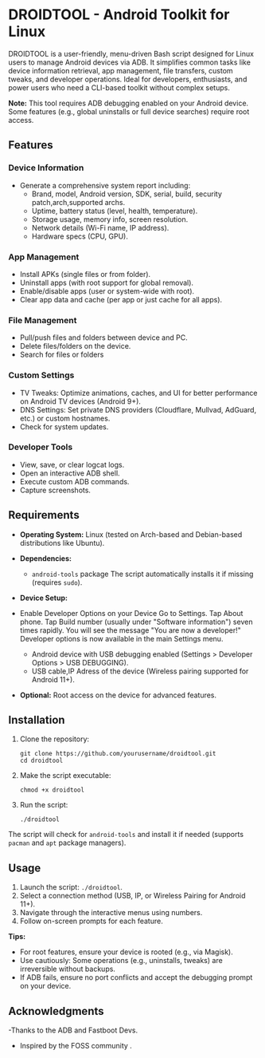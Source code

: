 # DROIDTOOL - Android Toolkit for Linux

DROIDTOOL is a user-friendly, menu-driven Bash script designed for Linux users to manage Android devices via ADB. It simplifies common tasks like device information retrieval, app management, file transfers, custom tweaks, and developer operations. Ideal for developers, enthusiasts, and power users who need a CLI-based toolkit without complex setups.

**Note:** This tool requires ADB debugging enabled on your Android device. Some features (e.g., global uninstalls or full device searches) require root access.

## Features

### Device Information
- Generate a comprehensive system report including:
  - Brand, model, Android version, SDK, serial, build, security patch,arch,supported archs.
  - Uptime, battery status (level, health, temperature).
  - Storage usage, memory info, screen resolution.
  - Network details (Wi-Fi name, IP address).
  - Hardware specs (CPU, GPU).

### App Management
- Install APKs (single files or from folder).
- Uninstall apps (with root support for global removal).
- Enable/disable apps (user or system-wide with root).
- Clear app data and cache (per app or just cache for all apps).

### File Management
- Pull/push files and folders between device and PC.
- Delete files/folders on the device.
- Search for files or folders

### Custom Settings
- TV Tweaks: Optimize animations, caches, and UI for better performance on Android TV devices (Android 9+).
- DNS Settings: Set private DNS providers (Cloudflare, Mullvad, AdGuard, etc.) or custom hostnames.
- Check for system updates.

### Developer Tools
- View, save, or clear logcat logs.
- Open an interactive ADB shell.
- Execute custom ADB commands.
- Capture screenshots.

## Requirements
- **Operating System:** Linux (tested on Arch-based and Debian-based distributions like Ubuntu).
- **Dependencies:** 
  - `android-tools` package The script automatically installs it if missing (requires `sudo`).

- **Device Setup:**

- Enable Developer Options on your Device
 Go to Settings.
 Tap About phone.
 Tap Build number (usually under "Software information") seven times rapidly.
You will see the message "You are now a developer!"
Developer options is now available in the main Settings menu.

  - Android device with USB debugging enabled (Settings > Developer Options > USB DEBUGGING).
  - USB cable,IP Adress of the device (Wireless pairing supported for Android 11+).
- **Optional:** Root access on the device for advanced features.

## Installation
1. Clone the repository:
   ```
   git clone https://github.com/yourusername/droidtool.git
   cd droidtool
   ```
2. Make the script executable:
   ```
   chmod +x droidtool
   ```
3. Run the script:
   ```
   ./droidtool
   ```

The script will check for `android-tools` and install it if needed (supports `pacman` and `apt` package managers).

## Usage
1. Launch the script: `./droidtool`.
2. Select a connection method (USB, IP, or Wireless Pairing for Android 11+).
3. Navigate through the interactive menus using numbers.
4. Follow on-screen prompts for each feature.

**Tips:**
- For root features, ensure your device is rooted (e.g., via Magisk).
- Use cautiously: Some operations (e.g., uninstalls, tweaks) are irreversible without backups.
- If ADB fails, ensure no port conflicts and accept the debugging prompt on your device.

## Acknowledgments
-Thanks to the ADB and Fastboot Devs.
- Inspired by the FOSS community .